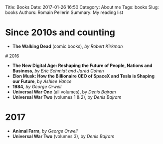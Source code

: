 Title: Books 
Date: 2017-01-26 16:50
Category: About me
Tags: books
Slug: books
Authors: Romain Pellerin
Summary: My reading list

# Since 2010s and counting

- **The Walking Dead** (comic books), *by Robert Kirkman*

# 2016

- **The New Digital Age: Reshaping the Future of People, Nations and Business**, *by Eric Schmidt and Jared Cohen*
- **Elon Musk: How the Billionaire CEO of SpaceX and Tesla is Shaping our Future**, by *Ashlee Vance*
- **1984**, *by George Orwell*
- **Universal War One** (all volumes), by *Denis Bajram*
- **Universal War Two** (volumes 1 & 2), by *Denis Bajram*

# 2017

- **Animal Farm**, *by George Orwell*
- **Universal War Two** (volumes 3), by *Denis Bajram*
